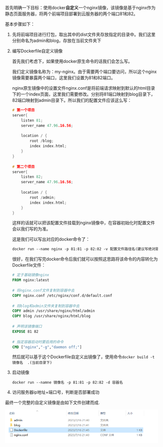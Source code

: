 首先明确一下目标：使用docker**自定义**一个nginx镜像，该镜像是基于nginx作为静态页面服务器，将两个前端项目部署到云服务器的两个端口81和82。

基本步骤如下：

1. 先将前端项目进行打包，取出其中的dist文件夹存放指定的目录中。我们这里分别命名为admin和blog，存放在当前文件夹下

2. 编写Dockerfile自定义镜像

   首先我们考虑下，如果使用docker原生命令的话我们会怎么写。

   我们定义镜像名称为：my-nginx。由于需要两个端口要访问，所以这个nginx镜像需要暴露两个端口，这里我们设置为81和82端口。

   nginx原生镜像中的设置文件nginx.conf是将前端请求映射到默认的html目录下的一个index页面，这里我们需要修改。分别将81端口映射到blog目录下，82端口映射到admin目录下。所以我们的配置文件应该这么写：

   ```c
   # 第一个项目
   server{
       listen 81;
       server_name 47.96.16.56;
   
       location / {
           root /blog;
           index index.html;
       }
   }
   
   # 第二个项目
   server{
       listen 82;
       server_name 47.96.16.56;
   
       location / {
           root /admin;
           index index.html;
       }
   }
   ```

   这样的话就可以把该配置文件挂载到nginx镜像中，在容器初始化时配置文件会以我们写的为准。

   这是我们可以写出对应的docker命令了：

   ```dockerfile
   docker run --name nginx -p 81:81 -p 82:82 -v 配置文件路径名(建议写绝对路径):/etc/nginx/conf.d/default.conf -v blog文件夹绝对路径:/usr/share/nginx/html/blog -v admin文件夹绝对路径名:/usr/share/nginx/html/admin -d my-nginx
   ```

   很好，在我们写完docker命令后我们就可以按照这思路将该命令的内容转化为Dockerfile文件：

   ```dockerfile
   # 定于基础镜像nginx
   FROM nginx:latest
   
   # 将nginx.conf文件复制到容器中去
   COPY nginx.conf /etc/nginx/conf.d/default.conf
   
   # 将blog和admin文件夹复制到容器中去
   COPY admin /usr/share/nginx/html/admin
   COPY blog /usr/share/nginx/html/blog
   
   # 声明该镜像端口
   EXPOSE 81 82
   
   # 指定容器启动时要启用的命令
   CMD ["nginx","-g","daemon off;"]
   
   
   ```

   然后就可以基于这个Dockerfile自定义出镜像了，使用命令`docker build -t 镜像名  .(当前目录下)`

3. 启动镜像

   `docker run --namne 镜像名 -p 81:81 -p 82:82 -d 容器名`

4. 访问服务器ip地址+端口号，判断是否部署成功



最终一个完整的自定义镜像是由如下文件创建而成.

![image-20230717205421010](..\img\image-20230717205421010.png)

